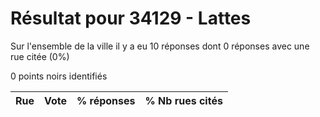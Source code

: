# Résultat pour 34129 - Lattes

Sur l'ensemble de la ville il y a eu 10 réponses dont 0 réponses avec une rue citée (0%)

0 points noirs identifiés

| Rue | Vote | % réponses | % Nb rues cités|
|-----|------|------------|----------------|
